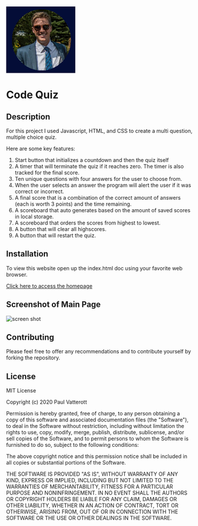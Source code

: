 ![Logo of the project](assets/images/MyPost.png)

# Code Quiz 

## Description

For this project I used Javascript, HTML, and CSS to create a multi question, multiple choice quiz.

Here are some key features:

1. Start button that initializes a countdown and then the quiz itself
2. A timer that will terminate the quiz if it reaches zero. The timer is also tracked for the final score.
3. Ten unique questions with four answers for the user to choose from.
4. When the user selects an answer the program will alert the user if it was correct or incorrect.
5. A final score that is a combination of the correct amount of answers (each is worth 3 points) and the time remaining.
6. A scoreboard that auto generates based on the amount of saved scores in local storage.
7. A scoreboard that orders the scores from highest to lowest.
7. A button that will clear all highscores.
8. A button that will restart the quiz.

## Installation

To view this website open up the index.html doc using your favorite web browser.

[Click here to access the homepage](https://pfvatterott.github.io/CodeQuiz/)

## Screenshot of Main Page

![screen shot](assets/images/screenshot.png)

## Contributing

Please feel free to offer any recommendations and to contribute yourself by forking the repository. 

## License

MIT License

Copyright (c) 2020 Paul Vatterott

Permission is hereby granted, free of charge, to any person obtaining a copy
of this software and associated documentation files (the "Software"), to deal
in the Software without restriction, including without limitation the rights
to use, copy, modify, merge, publish, distribute, sublicense, and/or sell
copies of the Software, and to permit persons to whom the Software is
furnished to do so, subject to the following conditions:

The above copyright notice and this permission notice shall be included in all
copies or substantial portions of the Software.

THE SOFTWARE IS PROVIDED "AS IS", WITHOUT WARRANTY OF ANY KIND, EXPRESS OR
IMPLIED, INCLUDING BUT NOT LIMITED TO THE WARRANTIES OF MERCHANTABILITY,
FITNESS FOR A PARTICULAR PURPOSE AND NONINFRINGEMENT. IN NO EVENT SHALL THE
AUTHORS OR COPYRIGHT HOLDERS BE LIABLE FOR ANY CLAIM, DAMAGES OR OTHER
LIABILITY, WHETHER IN AN ACTION OF CONTRACT, TORT OR OTHERWISE, ARISING FROM,
OUT OF OR IN CONNECTION WITH THE SOFTWARE OR THE USE OR OTHER DEALINGS IN THE
SOFTWARE.
